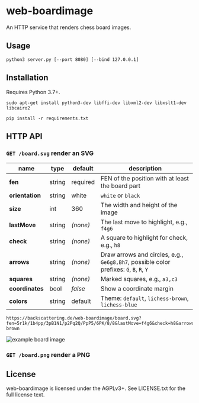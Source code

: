 web-boardimage
==============

An HTTP service that renders chess board images.

Usage
-----

```
python3 server.py [--port 8080] [--bind 127.0.0.1]
```

Installation
------------

Requires Python 3.7+.

```
sudo apt-get install python3-dev libffi-dev libxml2-dev libxslt1-dev libcairo2

pip install -r requirements.txt
```

HTTP API
--------

### `GET /board.svg` render an SVG

name | type | default | description
--- | --- | --- | ---
**fen** | string | required | FEN of the position with at least the board part
**orientation** | string | white | `white` or `black`
**size** | int | 360 | The width and height of the image
**lastMove** | string | *(none)* | The last move to highlight, e.g., `f4g6`
**check** | string | *(none)* | A square to highlight for check, e.g., `h8`
**arrows** | string | *(none)* | Draw arrows and circles, e.g., `Ge6g8,Bh7`, possible color prefixes: `G`, `B`, `R`, `Y`
**squares** | string | *(none)* | Marked squares, e.g., `a3,c3`
**coordinates** | bool | *false* | Show a coordinate margin
**colors** | string | default | Theme: `default`, `lichess-brown`, `lichess-blue`

```
https://backscattering.de/web-boardimage/board.svg?fen=5r1k/1b4pp/3pB1N1/p2Pq2Q/PpP5/6PK/8/8&lastMove=f4g6&check=h8&arrows=Ge6g8,Bh7&squares=a3,c3&colors=lichess-brown
```

![example board image](https://backscattering.de/web-boardimage/board.svg?fen=5r1k/1b4pp/3pB1N1/p2Pq2Q/PpP5/6PK/8/8&lastMove=f4g6&check=h8&arrows=Ge6g8,Bh7&squares=a3,c3&colors=lichess-brown)

### `GET /board.png` render a PNG

License
-------

web-boardimage is licensed under the AGPLv3+. See LICENSE.txt for the full
license text.
